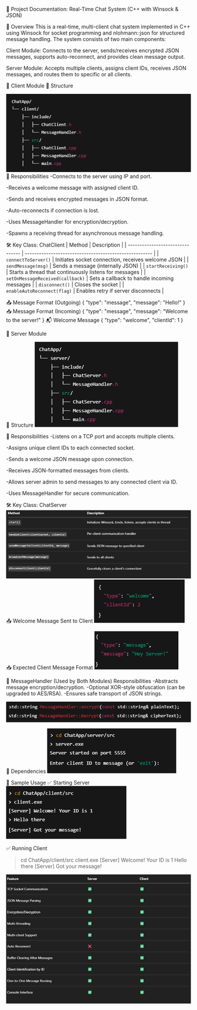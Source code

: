 🧾 Project Documentation: Real-Time Chat System (C++ with Winsock & JSON)
  
  🔷 Overview
   This is a real-time, multi-client chat system implemented in C++ using Winsock for socket programming and nlohmann::json for structured message handling. The system consists of two main components:

   Client Module: Connects to the server, sends/receives encrypted JSON messages, supports auto-reconnect, and provides clean message output.

   Server Module: Accepts multiple clients, assigns client IDs, receives JSON messages, and routes them to specific or all clients.


🔹 Client Module
   📁 Structure

   ![alt text](image.png)
🧠 Responsibilities
-Connects to the server using IP and port.

-Receives a welcome message with assigned client ID.

-Sends and receives encrypted messages in JSON format.

-Auto-reconnects if connection is lost.

-Uses MessageHandler for encryption/decryption.

-Spawns a receiving thread for asynchronous message handling.   

🛠️ Key Class: ChatClient
   | Method                           | Description                                            |
| -------------------------------- | ------------------------------------------------------ |
| `connectToServer()`              | Initiates socket connection, receives welcome JSON     |
| `sendMessage(msg)`               | Sends a message (internally JSON)                      |
| `startReceiving()`               | Starts a thread that continuously listens for messages |
| `setOnMessageReceived(callback)` | Sets a callback to handle incoming messages            |
| `disconnect()`                   | Closes the socket                                      |
| `enableAutoReconnect(flag)`      | Enables retry if server disconnects                    |

📤 Message Format (Outgoing)
  {
  "type": "message",
  "message": "Hello!"
  }
📥 Message Format (Incoming)
  {
  "type": "message",
  "message": "Welcome to the server!"
  }
📬 Welcome Message
  {
  "type": "welcome",
  "clientId": 1
  }


  🔹 Server Module

   📁 Structure
   ![alt text](image-1.png)

🧠 Responsibilities
-Listens on a TCP port and accepts multiple clients.

-Assigns unique client IDs to each connected socket.

-Sends a welcome JSON message upon connection.

-Receives JSON-formatted messages from clients.

-Allows server admin to send messages to any connected client via ID.

-Uses MessageHandler for secure communication.

🛠️ Key Class: ChatServer
  ![alt text](image-2.png)
📤 Welcome Message Sent to Client
   ![alt text](image-3.png)

📥 Expected Client Message Format
   ![alt text](image-4.png)

🔐 MessageHandler (Used by Both Modules)
    Responsibilities
    -Abstracts message encryption/decryption.
    -Optional XOR-style obfuscation (can be upgraded to AES/RSA).
    -Ensures safe transport of JSON strings.
   
   ![alt text](image-5.png)

🔧 Dependencies
    ![alt text](image-6.png)

🔁 Sample Usage
✅ Starting Server
   ![alt text](image-7.png)

✅ Running Client
   > cd ChatApp/client/src
   > client.exe
   [Server] Welcome! Your ID is 1
   > Hello there
   [Server] Got your message!


![alt text](image-8.png)


